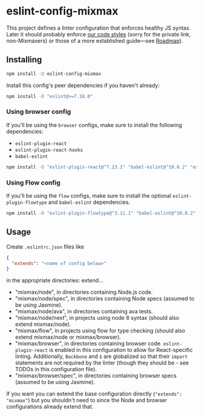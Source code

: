 # eslint-config-mixmax

This project defines a linter configuration that enforces healthy JS syntax.
Later it should probably enforce [our code styles](https://github.com/mixmaxhq/code-styles#js)
(sorry for the private link, non-Mixmaxers) or those of a more established guide&mdash;see [Roadmap](#roadmap)).

## Installing

```sh
npm install -D eslint-config-mixmax
```

Install this config's peer dependencies if you haven't already:

```sh
npm install -D "eslint@>=7.18.0"
```
### Using browser config

If you'll be using the `browser` configs, make sure to install the following dependencies:
- `eslint-plugin-react`
- `eslint-plugin-react-hooks`
- `babel-eslint`


```sh
npm install -D "eslint-plugin-react@^7.23.1" "babel-eslint@^10.0.2" "eslint-plugin-react-hooks@^4.2.0"
```

### Using Flow config

If you'll be using the `flow` configs, make sure to install the optional `eslint-plugin-flowtype` and `babel-eslint` dependencies.

```sh
npm install -D "eslint-plugin-flowtype@^3.11.1" "babel-eslint@^10.0.2"
```

## Usage

Create `.eslintrc.json` files like

```json
{
  "extends": "<name of config below>"
}
```

in the appropriate directories: extend…

- "mixmax/node", in directories containing Node.js code.
- "mixmax/node/spec", in directories containing Node specs (assumed to be using Jasmine).
- "mixmax/node/ava", in directories containing ava tests.
- "mixmax/node/next", in projects using node 8 syntax (should also extend mixmax/node).
- "mixmax/flow", in projects using flow for type checking (should also extend mixmax/node or mixmax/browser).
- "mixmax/browser", in directories containing browser code. `eslint-plugin-react` is enabled in this configuration to allow for React-specific linting. Additionally, `Backbone` and `$` are globalized so that their `import` statements are not required by the linter (though they should be - see TODOs in this configuration file).
- "mixmax/browser/spec", in directories containing browser specs (assumed to be using Jasmine).

If you want you can extend the base configuration directly (`"extends": "mixmax"`) but you shouldn't
need to since the Node and browser configurations already extend that.
